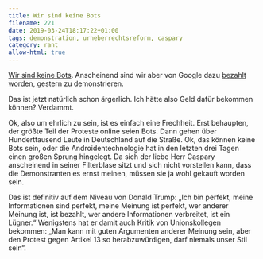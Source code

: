 ```yaml
---
title: Wir sind keine Bots
filename: 221
date: 2019-03-24T18:17:22+01:00
tags: demonstration, urheberrechtsreform, caspary
category: rant
allow-html: true
---
```

<p><a href="https://netzpolitik.org/2019/weit-mehr-als-100-000-menschen-demonstrieren-in-vielen-deutschen-staedten-fuer-ein-offenes-netz/">Wir sind keine Bots</a>. Anscheinend sind wir aber von Google dazu <a href="https://www.zdf.de/nachrichten/heute/cdu-tweet-bezahlte-demonstranten-gegen-urheberrechtsreform-100.html">bezahlt worden</a>, gestern zu demonstrieren.</p>

<p>Das ist jetzt natürlich schon ärgerlich. Ich hätte also Geld dafür bekommen können? Verdammt.</p>

<p>Ok, also um ehrlich zu sein, ist es einfach eine Frechheit. Erst behaupten, der größte Teil der Proteste online seien Bots. Dann gehen über Hunderttausend Leute in Deutschland auf die Straße. Ok, das können keine Bots sein, oder die Androidentechnologie hat in den letzten drei Tagen einen großen Sprung hingelegt. Da sich der liebe Herr Caspary anscheinend in seiner Filterblase sitzt und sich nicht vorstellen kann, dass die Demonstranten es ernst meinen, müssen sie ja wohl gekauft worden sein.</p>

<p>Das ist definitiv auf dem Niveau von Donald Trump: „Ich bin perfekt, meine Informationen sind perfekt, meine Meinung ist perfekt, wer anderer Meinung ist, ist bezahlt, wer andere Informationen verbreitet, ist ein Lügner.“ Wenigstens hat er damit auch Kritik von Unionskollegen bekommen: „Man kann mit guten Argumenten anderer Meinung sein, aber den Protest gegen Artikel 13 so herabzuwürdigen, darf niemals unser Stil sein“.</p>
